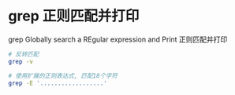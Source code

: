 # grep 正则匹配并打印

grep Globally search a REgular expression and Print 正则匹配并打印


```bash
# 反转匹配
grep -v

# 使用扩展的正则表达式, 匹配18个字符
grep -E '..................'
```
